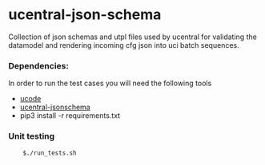 # ucentral-json-schema
Collection of json schemas and utpl files used by ucentral for validating
the datamodel and rendering incoming cfg json into uci batch sequences.

### Dependencies:
In order to run the test cases you will need the following tools
* [ucode](https://github.com/jow-/ucode)
* [ucentral-jsonschema](https://github.com/blogic/ucentral-jsonschema)
* pip3 install -r requirements.txt

### Unit testing
```sh
	$./run_tests.sh
```
